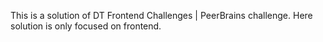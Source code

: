 This is a solution of DT Frontend Challenges | PeerBrains challenge. Here solution is only focused on frontend.
